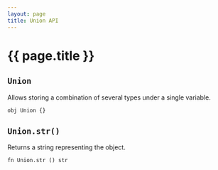 ```yaml
---
layout: page
title: Union API
---
```


# {{ page.title }}

## `Union`
Allows storing a combination of several types under a single variable.

```the
obj Union {}
```

## `Union.str()`
Returns a string representing the object.

```the
fn Union.str () str
```
